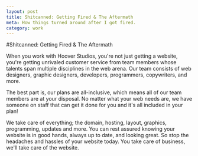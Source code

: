 ```yaml
---
layout: post
title: Shitcanned: Getting Fired & The Aftermath
meta: How things turned around after I got fired.
category: work
---
```


#Shitcanned: Getting Fired & The Aftermath

When you work with Hoover Studios, you're not just getting a website, you're getting unrivaled customer service from team members whose talents span multiple disciplines in the web arena. Our team consists of web designers, graphic designers, developers, programmers, copywriters, and more.

The best part is, our plans are all-inclusive, which means all of our team members are at your disposal. No matter what your web needs are, we have someone on staff that can get it done for you and it's all included in your plan!

We take care of everything; the domain, hosting, layout, graphics, programming, updates and more. You can rest assured knowing your website is in good hands, always up to date, and looking great. So stop the headaches and hassles of your website today. You take care of business, we'll take care of the website.